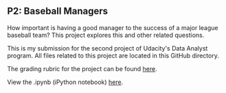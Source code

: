 ## P2: Baseball Managers

How important is having a good manager to the success of a major league baseball team? This project explores this and other related questions.

This is my submission for the second project of Udacity's Data Analyst program. All files related to this project are located in this GitHub directory. 

The grading rubric for the project can be found [here](https://docs.google.com/document/d/1YzdSG-rYJuNSprUppkpeno_lobQ7izUxYj_sCUrY3Rg/pub?embedded=true).

View the .ipynb (iPython notebook) [here]().
